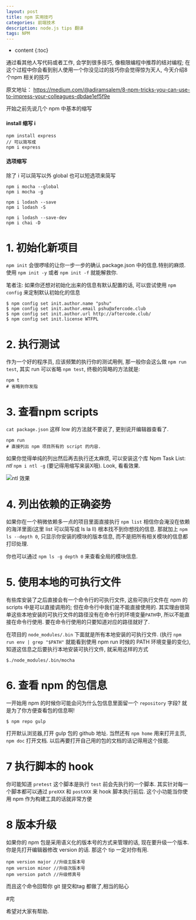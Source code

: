 ```yaml
---
layout: post
title: npm 实用技巧
categories: 前端技术
description: node.js tips 翻译
tags: NPM
---
```

* content
{:toc}
<div class="postImg" style="background-image:url(http://ovl1kjv88.bkt.clouddn.com/media/maxresdefault-npm.jpg)"></div>
通过看其他人写代码或者工作, 会学到很多技巧, 像极限编程中推荐的结对编程; 在这个过程中你会看到别人使用一个你没见过的技巧你会觉得惊为天人, 今天介绍8个npm 相关的技巧




原文地址：
<https://medium.com/@adiramsalem/8-npm-tricks-you-can-use-to-impress-your-colleagues-dbdae1ef5f9e>


开始之前先说几个 npm 中基本的缩写

#### install 缩写 i

```
npm install express
// 可以简写成
npm i express
```
#### 选项缩写

除了 i 可以简写以外 global 也可以短选项来简写

```
npm i mocha --global
npm i mocha -g
```

```
npm i lodash --save
npm i lodash -S
```

```
npm i lodash --save-dev
npm i chai -D
```

# 1. 初始化新项目


`npm init` 会很啰嗦的让你一步一步的确认 package.json 中的信息.特别的麻烦.
使用 `npm init -y` 或者 `npm init -f` 就能解救你.


笔者注: 如果你还想对初始化出来的信息有默认配置的话, 可以尝试使用 `npm config` 来定制默认初始化的信息

```
$ npm config set init.author.name "pshu"
$ npm config set init.author.email pshu@afercode.club
$ npm config set init.author.url http://aftercode.club/
$ npm config set init.license WTFPL
```

# 2. 执行测试

作为一个好的程序员, 应该频繁的执行你的测试用例, 那一般你会这么做 `npm run test`, 其实 run 可以省略 `npm test`, 终极的简略的方法就是:

```
npm t
# 省略到你发指
```

# 3. 查看npm scripts
`cat package.json` 这样 low 的方法就不要说了, 更别说开编辑器查看了.

```
npm run
# 直接列出 npm 项目所有的 script 的内容.
```

如果你觉得单纯的列出然后再去执行还太麻烦, 可以安装这个库 Npm Task List: *ntl*  `npm i ntl -g` (要记得用缩写来装X哦). Look, 看看效果.

![ntl 效果](http://ovl1kjv88.bkt.clouddn.com/media/ZjjQ7Vi.gif?1)

# 4. 列出依赖的正确姿势

如果你在一个稍微依赖多一点的项目里面直接执行 `npm list` 相信你会淹没在依赖的海洋里面(这里 list 可以简写成 ls la ll) 根本找不到你想找的信息.
那就加上 `npm ls --depth 0`, 只显示你安装的模块的版本信息, 而不是把所有相关模块的信息都打印处理.

你也可以通过 `npm ls -g depth 0` 来查看全局的模块信息.

# 5. 使用本地的可执行文件

有些库安装了之后直接会有一个命令行的可执行文件, 这些可执行文件在 npm 的 scripts 中是可以直接调用的; 但在命令行中我们是不能直接使用的. 其实理由很简单这些本地安装的可执行文件的路径没有在命令行的环境变量`PATH`中, 所以不能直接在命令行使用. 要在命令行使用的只要知道对应的路径就好了.

在项目的 `node_modules/.bin` 下面就是所有本地安装的可执行文件. (执行 `npm run env | grep "$PATH"` 就能看到使用 npm run 时候的 PATH 环境变量的变化), 知道这信息之后要执行本地安装可执行文件, 就采用这样的方式

```
$./node_modules/.bin/mocha
```

# 6. 查看 npm 的包信息

一开始用 npm 的时候你可能会问为什么包信息里面留一个 `repository` 字段? 就是为了你方便查看包的信息啊!

```
$ npm repo gulp
```
打开默认浏览器,打开 gulp 包的 github 地址.
当然还有 `npm home` 用来打开主页, `npm doc` 打开文档. 以后再要打开自己用的包的文档的话记得用这个技能.

# 7 执行脚本的 hook

你可能知道 `pretest` 这个脚本是执行 `test` 前会先执行的一个脚本. 其实针对每一个脚本都可以通过 `preXXX` 和 `postXXX` 来 hook 脚本执行前后. 这个小功能当你使用 npm 作为构建工具的话就非常方便


# 8 版本升级

如果你的 npm 包是采用语义化的版本号的方式来管理的话, 现在要升级一个版本. 你是先打开编辑器修改 version 的话. 那这个 tip 一定对你有用.

```
npm version major //升级主版本号
npm version minor //升级次版本号
npm version patch //升级修真号
```

而且这个命令回帮你 git 提交和tag 都做了,相当的贴心

#完


希望对大家有帮助.


